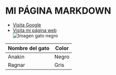 # MI PÁGINA MARKDOWN  
* [Visita Google](https://www.google.com)  
* [Visita mi página web](mipagina.html)    
![Imagen gato negro](/images/imagen_gato_negro.avif)  



| Nombre del gato                          | Color                                   |
|------------------------------------------|-----------------------------------------|
| Anakin                                   | Negro                                   |
| Ragnar                                   | Gris                                    |